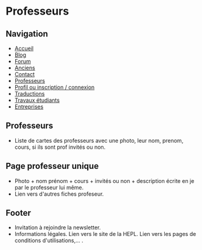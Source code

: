 # Professeurs
## Navigation
- [Accueil](./acceil.md)
- [Blog](./blog.md)
- [Forum](./forum.md)
- [Anciens](./anciens.md)
- [Contact](./contact.md)
- [Professeurs](./professeurs.md)
- [Profil ou inscription / connexion](./.md)
- [Traductions](./traductions)
- [Travaux étudiants](./travaux)
- [Entreprises](./entreprises)

## Professeurs
- Liste de cartes des professeurs avec une photo, leur nom, prenom, cours, si ils sont prof invités ou non.

## Page professeur unique
- Photo + nom prénom + cours + invités ou non + description écrite en je par le professeur lui même.
- Lien vers d'autres fiches profeseur.

## Footer
- Invitation à rejoindre la newsletter.
- Informations légales. Lien vers le site de la HEPL. Lien vers les pages de conditions d'utilisations,... .
